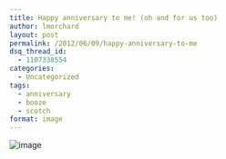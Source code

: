 ```yaml
---
title: Happy anniversary to me! (oh and for us too)
author: lmorchard
layout: post
permalink: /2012/06/09/happy-anniversary-to-me
dsq_thread_id:
  - 1107338554
categories:
  - Uncategorized
tags:
  - anniversary
  - booze
  - scotch
format: image
---
```

<img title="2012-06-09_17-26-37_945.jpg" class="alignnone" alt="image" src="http://blog.lmorchard.com/wp-content/uploads/2012/06/wpid-2012-06-09_17-26-37_945.jpg" />